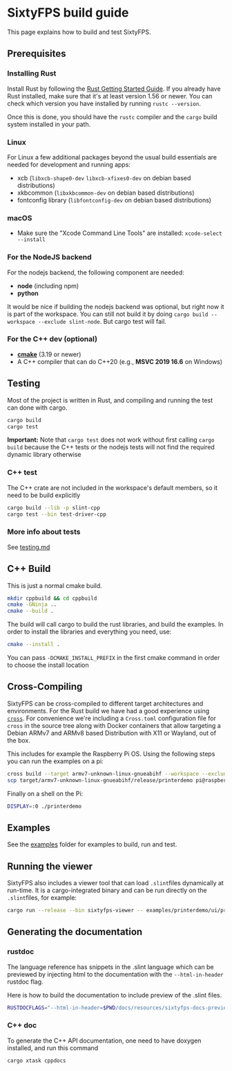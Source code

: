 # SixtyFPS build guide

This page explains how to build and test SixtyFPS.

## Prerequisites

### Installing Rust

Install Rust by following the [Rust Getting Started Guide](https://www.rust-lang.org/learn/get-started). If you already
have Rust installed, make sure that it's at least version 1.56 or newer. You can check which version you have installed
by running `rustc --version`.

Once this is done, you should have the ```rustc``` compiler and the ```cargo``` build system installed in your path.


### Linux

For Linux a few additional packages beyond the usual build essentials are needed for development and running apps:

  * xcb (`libxcb-shape0-dev` `libxcb-xfixes0-dev` on debian based distributions)
  * xkbcommon (`libxkbcommon-dev` on debian based distributions)
  * fontconfig library (`libfontconfig-dev` on debian based distributions)

### macOS

   * Make sure the "Xcode Command Line Tools" are installed: `xcode-select --install`
### For the NodeJS backend

For the nodejs backend, the following component are needed:

* **node** (including npm)
* **python**

It would be nice if building the nodejs backend was optional, but right now it is part of the workspace.
You can still not build it by doing `cargo build --workspace --exclude slint-node`. But cargo test will fail.

### For the C++ dev (optional)

* **[cmake](https://cmake.org/download/)** (3.19 or newer)
* A C++ compiler that can do C++20 (e.g., **MSVC 2019 16.6** on Windows)

## Testing

Most of the project is written in Rust, and compiling and running the test can
done with cargo.

```sh
cargo build
cargo test
```

**Important:** Note that `cargo test` does not work without first calling `cargo build` because the
C++ tests or the nodejs tests will not find the required dynamic library otherwise

### C++ test

The C++ crate are not included in the workspace's default members, so it need to be build explicitly

```sh
cargo build --lib -p slint-cpp
cargo test --bin test-driver-cpp
```

### More info about tests

See [testing.md](./testing.md)

## C++ Build

This is just a normal cmake build.

```sh
mkdir cppbuild && cd cppbuild
cmake -GNinja ..
cmake --build .
```

The build will call cargo to build the rust libraries, and build the examples.
In order to install the libraries and everything you need, use:

```sh
cmake --install .
```

You can pass `-DCMAKE_INSTALL_PREFIX` in the first cmake command in order to choose the install location

## Cross-Compiling

SixtyFPS can be cross-compiled to different target architectures and environments. For the Rust build we
have had a good experience using [`cross`](https://github.com/rust-embedded/cross). For convenience we're
including a `Cross.toml` configuration file for `cross` in the source tree along with Docker containers that
allow targeting a Debian ARMv7 and ARMv8 based Distribution with X11 or Wayland, out of the box.

This includes for example the Raspberry Pi OS. Using the following steps you can run the examples on a
pi:

```sh
cross build --target armv7-unknown-linux-gnueabihf --workspace --exclude slint-node --release
scp target/armv7-unknown-linux-gnueabihf/release/printerdemo pi@raspberrypi.local:.
```

Finally on a shell on the Pi:

```sh
DISPLAY=:0 ./printerdemo
```

## Examples

See the [examples](/examples) folder for examples to build, run and test.

## Running the viewer

SixtyFPS also includes a viewer tool that can load `.slint`files dynamically at run-time. It is a
cargo-integrated binary and can be run directly on the `.slint`files, for example:

```sh
cargo run --release --bin sixtyfps-viewer -- examples/printerdemo/ui/printerdemo.slint
```

## Generating the documentation

### rustdoc

The language reference has snippets in the .slint language which can be previewed by injecting
html to the documentation with the `--html-in-header` rustdoc flag.

Here is how to build the documentation to include preview of the .slint files.

```sh
RUSTDOCFLAGS="--html-in-header=$PWD/docs/resources/sixtyfps-docs-preview.html --html-in-header=$PWD/docs/resources/sixtyfps-docs-highlight.html" cargo doc --no-deps
```

### C++ doc

To generate the C++ API documentation, one need to have doxygen installed, and run this command

```sh
cargo xtask cppdocs
```
